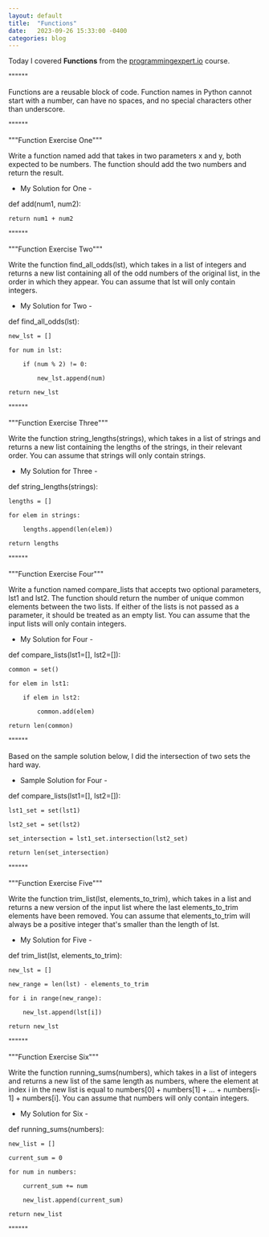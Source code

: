 ```yaml
---
layout: default
title:  "Functions"
date:   2023-09-26 15:33:00 -0400
categories: blog
---
```

Today I covered __Functions__ from the [programmingexpert.io][course-site] course.

""""""

Functions are a reusable block of code. Function names in Python cannot start with a number, can have no spaces, and no special characters other than underscore.

""""""

"""Function Exercise One"""

Write a function named add that takes in two parameters x and y, both expected to be numbers. The function should add the two numbers and return the result.

- My Solution for One -

def add(num1, num2):

    return num1 + num2

""""""

"""Function Exercise Two"""

Write the function find_all_odds(lst), which takes in a list of integers and returns a new list containing all of the odd numbers of the original list, in the order in which they appear. You can assume that lst will only contain integers.

- My Solution for Two -

def find_all_odds(lst):

    new_lst = []

    for num in lst:

        if (num % 2) != 0:

            new_lst.append(num)
    
    return new_lst

""""""

"""Function Exercise Three"""

Write the function string_lengths(strings), which takes in a list of strings and returns a new list containing the lengths of the strings, in their relevant order. You can assume that strings will only contain strings.

- My Solution for Three -

def string_lengths(strings):

    lengths = []

    for elem in strings:

        lengths.append(len(elem))
        
    return lengths

""""""

"""Function Exercise Four"""

Write a function named compare_lists that accepts two optional parameters, lst1 and lst2. The function should return the number of unique common elements between the two lists. If either of the lists is not passed as a parameter, it should be treated as an empty list. You can assume that the input lists will only contain integers.

- My Solution for Four -

def compare_lists(lst1=[], lst2=[]):

    common = set()

    for elem in lst1:

        if elem in lst2:

            common.add(elem)

    return len(common)

""""""

Based on the sample solution below, I did the intersection of two sets the hard way.

 - Sample Solution for Four -

def compare_lists(lst1=[], lst2=[]):

    lst1_set = set(lst1)

    lst2_set = set(lst2)

    set_intersection = lst1_set.intersection(lst2_set)

    return len(set_intersection)

""""""

"""Function Exercise Five"""

Write the function trim_list(lst, elements_to_trim), which takes in a list and returns a new version of the input list where the last elements_to_trim elements have been removed. You can assume that elements_to_trim will always be a positive integer that's smaller than the length of lst.

 - My Solution for Five -

def trim_list(lst, elements_to_trim):

    new_lst = []

    new_range = len(lst) - elements_to_trim

    for i in range(new_range):

        new_lst.append(lst[i])

    return new_lst

""""""

"""Function Exercise Six"""

Write the function running_sums(numbers), which takes in a list of integers and returns a new list of the same length as numbers, where the element at index i in the new list is equal to numbers[0] + numbers[1] + ... + numbers[i-1] + numbers[i]. You can assume that numbers will only contain integers.

- My Solution for Six -

def running_sums(numbers):

    new_list = []

    current_sum = 0

    for num in numbers:

        current_sum += num

        new_list.append(current_sum)

    return new_list

""""""

[course-site]: https://www.programmingexpert.io/index